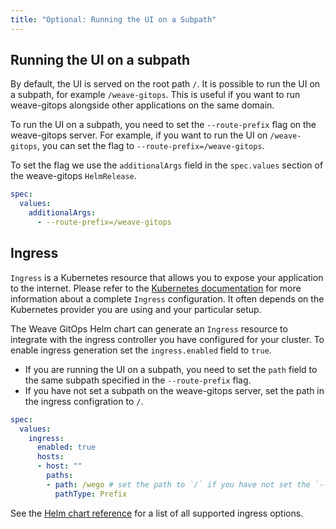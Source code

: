 ```yaml
---
title: "Optional: Running the UI on a Subpath"
---
```


## Running the UI on a subpath

By default, the UI is served on the root path `/`. It is possible to run the UI on a subpath, for example `/weave-gitops`.
This is useful if you want to run weave-gitops alongside other applications on the same domain.

To run the UI on a subpath, you need to set the `--route-prefix` flag on the weave-gitops server.
For example, if you want to run the UI on `/weave-gitops`, you can set the flag to `--route-prefix=/weave-gitops`.

To set the flag we use the `additionalArgs` field in the `spec.values` section of the weave-gitops `HelmRelease`.

```yaml
spec:
  values:
    additionalArgs:
      - --route-prefix=/weave-gitops
```

## Ingress

`Ingress` is a Kubernetes resource that allows you to expose your application to the internet.
Please refer to the [Kubernetes documentation](https://kubernetes.io/docs/concepts/services-networking/ingress/)
for more information about a complete `Ingress` configuration. It often depends on the Kubernetes provider you are
using and your particular setup.

The Weave GitOps Helm chart can generate an `Ingress` resource to integrate with the ingress controller you have configured for your cluster.
To enable ingress generation set the `ingress.enabled` field to `true`.

- If you are running the UI on a subpath, you need to set the `path` field to the same subpath specified in the `--route-prefix` flag.
- If you have not set a subpath on the weave-gitops server, set the path in the ingress configration to `/`.

```yaml
spec:
  values:
    ingress:
      enabled: true
      hosts:
      - host: ""
        paths:
        - path: /wego # set the path to `/` if you have not set the `--route-prefix` flag 
          pathType: Prefix
```

See the [Helm chart reference](../references/helm-reference.md) for a list of all supported ingress options.
